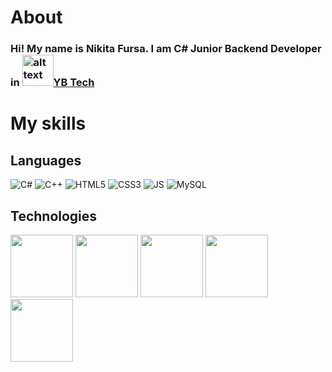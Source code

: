 # About
### Hi! My name is Nikita Fursa. I am C# Junior Backend Developer in <img src="https://ybtech.co.uk/img/Yellow-Brick-New.png" alt="alt text" height="50"/>[YB Tech](https://ybtech.co.uk/)
# My skills
## Languages
![C#](https://cdn.iconscout.com/icon/free/png-64/csharp-1-1175241.png) ![C++](https://cdn.iconscout.com/icon/free/png-64/c-4-226082.png) ![HTML5](https://cdn.iconscout.com/icon/free/png-64/html5-40-1175193.png) ![CSS3](https://cdn.iconscout.com/icon/free/png-64/css3-11-1175239.png) ![JS](https://cdn.iconscout.com/icon/free/png-64/javascript-1-225993.png) ![MySQL](https://cdn.iconscout.com/icon/free/png-64/mysql-21-1174941.png)
## Technologies
<img src="https://upload.wikimedia.org/wikipedia/commons/thumb/e/ee/.NET_Core_Logo.svg/2048px-.NET_Core_Logo.svg.png" width=100/>  <img src="https://www.nuget.org/profiles/aspnet/avatar?imageSize=512" width=100/> <img src="http://saihasoft.com/uploads/technology/r0-c6LLHDArKQGUoRWFGQbji8BIyArJ_.jpg" width=100/> <img src="https://cdn.iconscout.com/icon/free/png-64/unity-226057.png" width=100/> <img src="https://www.fixedbuffer.com/wp-content/uploads/2018/09/EFCore.png" width=100/> 
